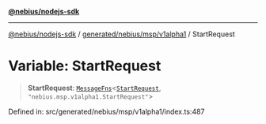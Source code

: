 [**@nebius/nodejs-sdk**](../../../../../README.md)

***

[@nebius/nodejs-sdk](../../../../../README.md) / [generated/nebius/msp/v1alpha1](../README.md) / StartRequest

# Variable: StartRequest

> **StartRequest**: [`MessageFns`](../../../../../runtime/protos/core/interfaces/MessageFns.md)\<[`StartRequest`](../interfaces/StartRequest.md), `"nebius.msp.v1alpha1.StartRequest"`\>

Defined in: src/generated/nebius/msp/v1alpha1/index.ts:487
